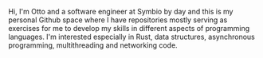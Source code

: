 Hi, I'm Otto and a software engineer at Symbio by day and this is my personal Github space where I have repositories mostly serving as exercises for me to develop my skills in different aspects of programming languages. I'm interested especially in Rust, data structures, asynchronous programming, multithreading and networking code.

<!---
harjuo/harjuo is a ✨ special ✨ repository because its `README.md` (this file) appears on your GitHub profile.
You can click the Preview link to take a look at your changes.
--->
